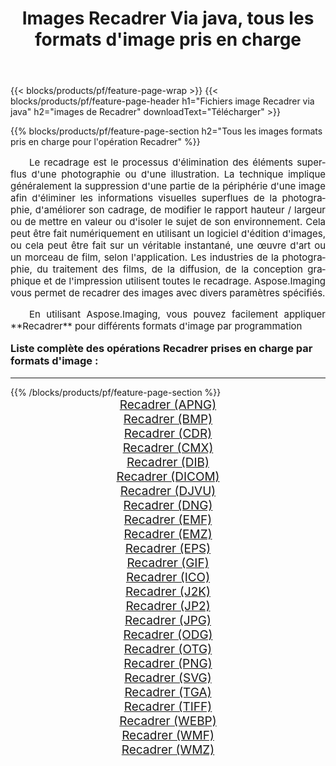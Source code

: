 ﻿---
title: Images Recadrer Via java, tous les formats d'image pris en charge 
weight: 3920
url: /fr/java/crop/ 
lang: fr
langdirlevel: 2
locales: zh-hans,ja,it,ru,de,es,fr,nl,id,lt,pl,pt,vi,tr,ko,zh-hant,ar,hi,th,sv,cs,uk,he
description: En utilisant Aspose.Imaging, vous pouvez facilement Recadrer images Via java
---

{{< blocks/products/pf/feature-page-wrap >}}
{{< blocks/products/pf/feature-page-header h1="Fichiers image Recadrer via java" h2="images de Recadrer" downloadText="Télécharger" >}}


{{% blocks/products/pf/feature-page-section  h2="Tous les images formats pris en charge pour l'opération Recadrer" %}}
<p align="justify" style="text-indent:2em;font-size:15px;">
Le recadrage est le processus d'élimination des éléments superflus d'une photographie ou d'une illustration. La technique implique généralement la suppression d'une partie de la périphérie d'une image afin d'éliminer les informations visuelles superflues de la photographie, d'améliorer son cadrage, de modifier le rapport hauteur / largeur ou de mettre en valeur ou d'isoler le sujet de son environnement. Cela peut être fait numériquement en utilisant un logiciel d'édition d'images, ou cela peut être fait sur un véritable instantané, une œuvre d'art ou un morceau de film, selon l'application. Les industries de la photographie, du traitement des films, de la diffusion, de la conception graphique et de l'impression utilisent toutes le recadrage. Aspose.Imaging vous permet de recadrer des images avec divers paramètres spécifiés.
</p>
<p align="justify" style="text-indent:2em;font-size:15px;">
En utilisant Aspose.Imaging, vous pouvez facilement appliquer **Recadrer** pour différents formats d'image par programmation
</p>
<h3 style="margin-top:16px;">
Liste complète des opérations Recadrer prises en charge par formats d'image :
</h3>
<hr/>
{{% /blocks/products/pf/feature-page-section %}}
<div class="container-fluid productfamilypage bg-gray">
    <div class="convertypes bg-gray agp-content section">
        <div class="container">
		<div class="row other-converters" style="gap: 10px;font-size: 19px;text-align:center;">
		    <div class='col-md-3 other-converter remove-lp remove-rp'><a href="/imaging/fr/java/crop/apng/" style="padding:15px;">Recadrer (APNG)</a></div><div class='col-md-3 other-converter remove-lp remove-rp'><a href="/imaging/fr/java/crop/bmp/" style="padding:15px;">Recadrer (BMP)</a></div><div class='col-md-3 other-converter remove-lp remove-rp'><a href="/imaging/fr/java/crop/cdr/" style="padding:15px;">Recadrer (CDR)</a></div><div class='col-md-3 other-converter remove-lp remove-rp'><a href="/imaging/fr/java/crop/cmx/" style="padding:15px;">Recadrer (CMX)</a></div><div class='col-md-3 other-converter remove-lp remove-rp'><a href="/imaging/fr/java/crop/dib/" style="padding:15px;">Recadrer (DIB)</a></div><div class='col-md-3 other-converter remove-lp remove-rp'><a href="/imaging/fr/java/crop/dicom/" style="padding:15px;">Recadrer (DICOM)</a></div><div class='col-md-3 other-converter remove-lp remove-rp'><a href="/imaging/fr/java/crop/djvu/" style="padding:15px;">Recadrer (DJVU)</a></div><div class='col-md-3 other-converter remove-lp remove-rp'><a href="/imaging/fr/java/crop/dng/" style="padding:15px;">Recadrer (DNG)</a></div><div class='col-md-3 other-converter remove-lp remove-rp'><a href="/imaging/fr/java/crop/emf/" style="padding:15px;">Recadrer (EMF)</a></div><div class='col-md-3 other-converter remove-lp remove-rp'><a href="/imaging/fr/java/crop/emz/" style="padding:15px;">Recadrer (EMZ)</a></div><div class='col-md-3 other-converter remove-lp remove-rp'><a href="/imaging/fr/java/crop/eps/" style="padding:15px;">Recadrer (EPS)</a></div><div class='col-md-3 other-converter remove-lp remove-rp'><a href="/imaging/fr/java/crop/gif/" style="padding:15px;">Recadrer (GIF)</a></div><div class='col-md-3 other-converter remove-lp remove-rp'><a href="/imaging/fr/java/crop/ico/" style="padding:15px;">Recadrer (ICO)</a></div><div class='col-md-3 other-converter remove-lp remove-rp'><a href="/imaging/fr/java/crop/j2k/" style="padding:15px;">Recadrer (J2K)</a></div><div class='col-md-3 other-converter remove-lp remove-rp'><a href="/imaging/fr/java/crop/jp2/" style="padding:15px;">Recadrer (JP2)</a></div><div class='col-md-3 other-converter remove-lp remove-rp'><a href="/imaging/fr/java/crop/jpg/" style="padding:15px;">Recadrer (JPG)</a></div><div class='col-md-3 other-converter remove-lp remove-rp'><a href="/imaging/fr/java/crop/odg/" style="padding:15px;">Recadrer (ODG)</a></div><div class='col-md-3 other-converter remove-lp remove-rp'><a href="/imaging/fr/java/crop/otg/" style="padding:15px;">Recadrer (OTG)</a></div><div class='col-md-3 other-converter remove-lp remove-rp'><a href="/imaging/fr/java/crop/png/" style="padding:15px;">Recadrer (PNG)</a></div><div class='col-md-3 other-converter remove-lp remove-rp'><a href="/imaging/fr/java/crop/svg/" style="padding:15px;">Recadrer (SVG)</a></div><div class='col-md-3 other-converter remove-lp remove-rp'><a href="/imaging/fr/java/crop/tga/" style="padding:15px;">Recadrer (TGA)</a></div><div class='col-md-3 other-converter remove-lp remove-rp'><a href="/imaging/fr/java/crop/tiff/" style="padding:15px;">Recadrer (TIFF)</a></div><div class='col-md-3 other-converter remove-lp remove-rp'><a href="/imaging/fr/java/crop/webp/" style="padding:15px;">Recadrer (WEBP)</a></div><div class='col-md-3 other-converter remove-lp remove-rp'><a href="/imaging/fr/java/crop/wmf/" style="padding:15px;">Recadrer (WMF)</a></div><div class='col-md-3 other-converter remove-lp remove-rp'><a href="/imaging/fr/java/crop/wmz/" style="padding:15px;">Recadrer (WMZ)</a></div>
                </div>
        </div>
    </div>
</div>
<br/>
